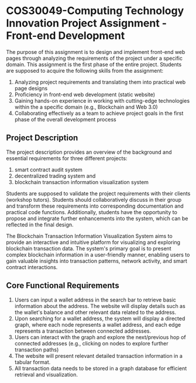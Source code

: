# COS30049-Computing Technology Innovation Project Assignment - Front-end Development

The purpose of this assignment is to design and implement front-end web pages through analyzing the requirements of the project under a specific domain. This assignment is the first phase of the entire project. Students are supposed to acquire the following skills from the assignment:

1. Analyzing project requirements and translating them into practical web page designs
2. Proficiency in front-end web development (static website)
3. Gaining hands-on experience in working with cutting-edge technologies within the a specific domain (e.g., Blockchain and Web 3.0)
4. Collaborating effectively as a team to achieve project goals in the first phase of the overall development process

## Project Description
The project description provides an overview of the background and essential requirements for three different projects: 
1. smart contract audit system 
2. decentralized trading system and 
3. blockchain transaction information visualization system

Students are supposed to validate the project requirements with their clients (workshop tutors). Students should collaboratively discuss in their group and transform these requirements into corresponding documentation and practical code functions. Additionally, students have the opportunity to propose and integrate further enhancements into the system, which can be reflected in the final design.

The Blockchain Transaction Information Visualization System aims to provide an interactive and intuitive platform for visualizing and exploring blockchain transaction data. The system's primary goal is to present complex blockchain information in a user-friendly manner, enabling users to gain valuable insights into transaction patterns, network activity, and smart contract interactions.

## Core Functional Requirements

1. Users can input a wallet address in the search bar to retrieve basic information about the address. The website will display details such as the wallet's balance and other relevant data related to the address.
2. Upon searching for a wallet address, the system will display a directed graph, where each node represents a wallet address, and each edge represents a transaction between connected addresses.
3. Users can interact with the graph and explore the next/previous hop of connected addresses (e.g., clicking on nodes to explore further transaction paths)
4. The website will present relevant detailed transaction information in a tabular format.
5. All transaction data needs to be stored in a graph database for efficient retrieval and visualization.
